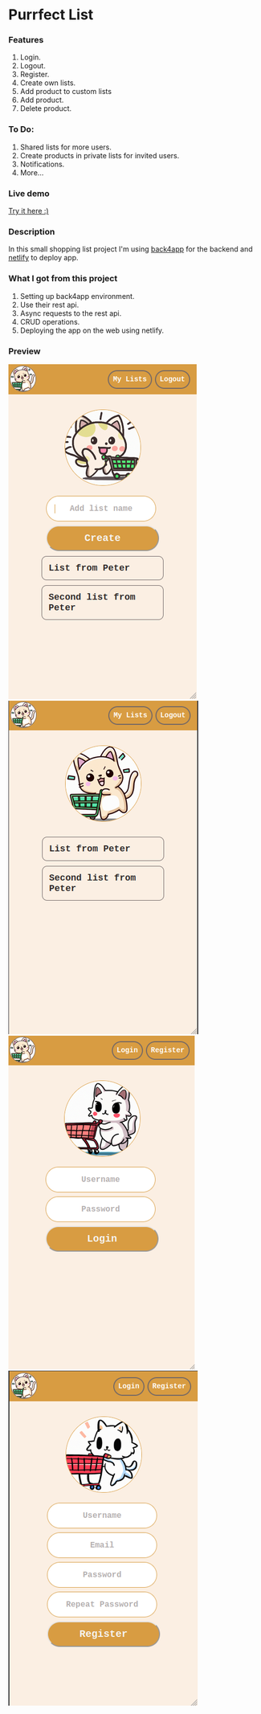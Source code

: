 # Purrfect List

### Features

1. Login.
2. Logout.
3. Register.
4. Create own lists.
5. Add product to custom lists
6. Add product.
7. Delete product.

### To Do:

1. Shared lists for more users.
2. Create products in private lists for invited users.
3. Notifications.
4. More&hellip;

### Live demo

[Try it here :)](https://purrfectlist.netlify.app/)

### Description

In this small shopping list project I'm using [back4app](https://www.back4app.com/) for the backend and [netlify](https://www.netlify.com/) to deploy app.

### What I got from this project

1. Setting up back4app environment.
2. Use their rest api.
3. Async requests to the rest api.
4. CRUD operations.
5. Deploying the app on the web using netlify.

### Preview

![1681917637504](public/gitImg/homepage.png) ![1681917637504](public/gitImg/mylists.png)
![1681917637504](public/gitImg/loginpage.png)![1681917637504](public/gitImg/registerpage.png)
